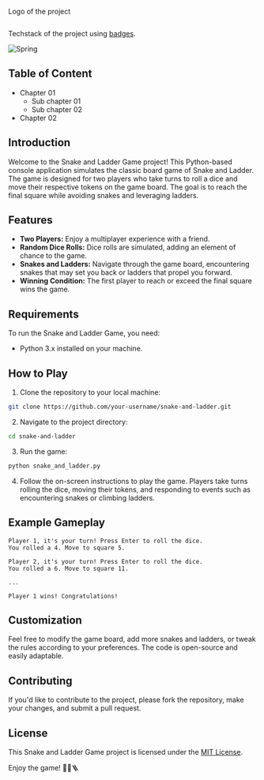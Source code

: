 Logo of the project
<div>
    <img src="https://img.shields.io/badge/spring-%236DB33F.svg?style=for-the-badge&logo=spring&logoColor=white" alt="" />
</div>

Techstack of the project using [badges](https://github.com/Ileriayo/markdown-badges).
<div>

</div>

![Spring](https://img.shields.io/badge/spring-%236DB33F.svg?style=for-the-badge&logo=spring&logoColor=white)

## Table of Content

- Chapter 01
    - Sub chapter 01
    - Sub chapter 02
- Chapter 02

## Introduction

Welcome to the Snake and Ladder Game project! This Python-based console application simulates the classic board game of Snake and Ladder. The game is designed for two players who take turns to roll a dice and move their respective tokens on the game board. The goal is to reach the final square while avoiding snakes and leveraging ladders.

## Features

- **Two Players:** Enjoy a multiplayer experience with a friend.
- **Random Dice Rolls:** Dice rolls are simulated, adding an element of chance to the game.
- **Snakes and Ladders:** Navigate through the game board, encountering snakes that may set you back or ladders that propel you forward.
- **Winning Condition:** The first player to reach or exceed the final square wins the game.

## Requirements

To run the Snake and Ladder Game, you need:

- Python 3.x installed on your machine.

## How to Play

1. Clone the repository to your local machine:

```bash
git clone https://github.com/your-username/snake-and-ladder.git
```

2. Navigate to the project directory:

```bash
cd snake-and-ladder
```

3. Run the game:

```bash
python snake_and_ladder.py
```

4. Follow the on-screen instructions to play the game. Players take turns rolling the dice, moving their tokens, and responding to events such as encountering snakes or climbing ladders.

## Example Gameplay

```plaintext
Player 1, it's your turn! Press Enter to roll the dice.
You rolled a 4. Move to square 5.

Player 2, it's your turn! Press Enter to roll the dice.
You rolled a 6. Move to square 11.

...

Player 1 wins! Congratulations!
```

## Customization

Feel free to modify the game board, add more snakes and ladders, or tweak the rules according to your preferences. The code is open-source and easily adaptable.

## Contributing

If you'd like to contribute to the project, please fork the repository, make your changes, and submit a pull request.

## License

This Snake and Ladder Game project is licensed under the [MIT License](LICENSE).

Enjoy the game! 🎲🐍🪜